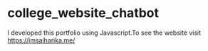 # college_website_chatbot
I developed this portfolio using Javascript.To see the website visit https://imsaiharika.me/
